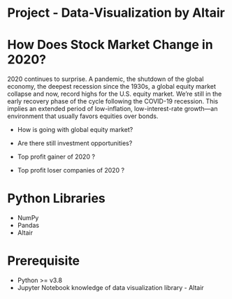 # Project - Data-Visualization by Altair

# How Does Stock Market Change in 2020?

2020 continues to surprise. A pandemic, the shutdown of the global economy, the deepest recession since the 1930s, a global equity market collapse and now, record highs for the U.S. equity market. We’re still in the early recovery phase of the cycle following the COVID-19 recession. This implies an extended period of low-inflation, low-interest-rate growth—an environment that usually favors equities over bonds.

- How is going with global equity market?

- Are there still investment opportunities?

- Top profit gainer of 2020 ?

- Top profit loser companies of 2020 ?

# Python Libraries

- NumPy
- Pandas
- Altair 

# Prerequisite

- Python >= v3.8
- Jupyter Notebook
knowledge of data visualization library - Altair

